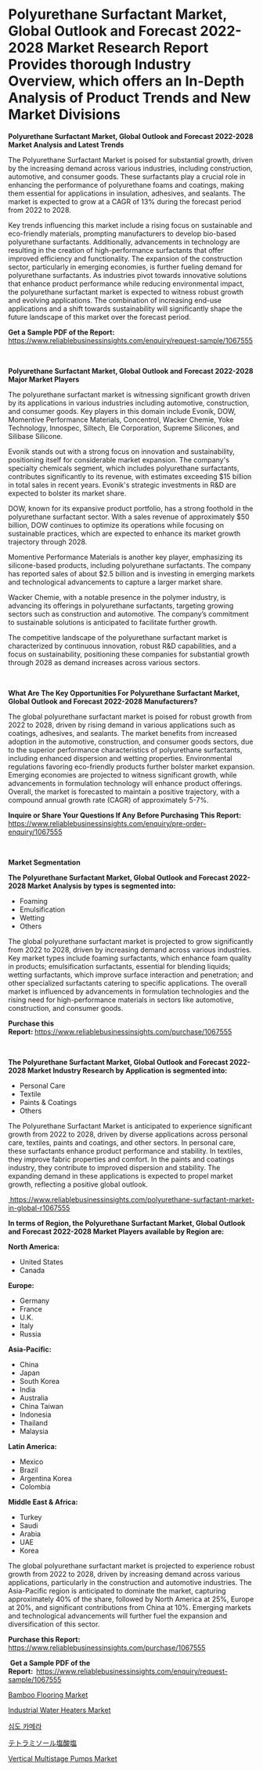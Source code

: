 <p><h1>Polyurethane Surfactant Market, Global Outlook and Forecast 2022-2028 Market Research Report Provides thorough Industry Overview, which offers an In-Depth Analysis of Product Trends and New Market Divisions</h1></p><p><strong>Polyurethane Surfactant Market, Global Outlook and Forecast 2022-2028 Market Analysis and Latest Trends</strong></p>
<p><p>The Polyurethane Surfactant Market is poised for substantial growth, driven by the increasing demand across various industries, including construction, automotive, and consumer goods. These surfactants play a crucial role in enhancing the performance of polyurethane foams and coatings, making them essential for applications in insulation, adhesives, and sealants. The market is expected to grow at a CAGR of 13% during the forecast period from 2022 to 2028.</p><p>Key trends influencing this market include a rising focus on sustainable and eco-friendly materials, prompting manufacturers to develop bio-based polyurethane surfactants. Additionally, advancements in technology are resulting in the creation of high-performance surfactants that offer improved efficiency and functionality. The expansion of the construction sector, particularly in emerging economies, is further fueling demand for polyurethane surfactants. As industries pivot towards innovative solutions that enhance product performance while reducing environmental impact, the polyurethane surfactant market is expected to witness robust growth and evolving applications. The combination of increasing end-use applications and a shift towards sustainability will significantly shape the future landscape of this market over the forecast period.</p></p>
<p><strong>Get a Sample PDF of the Report:&nbsp;</strong> <a href="https://www.reliablebusinessinsights.com/enquiry/request-sample/1067555">https://www.reliablebusinessinsights.com/enquiry/request-sample/1067555</a></p>
<p>&nbsp;</p>
<p><strong>Polyurethane Surfactant Market, Global Outlook and Forecast 2022-2028 Major Market Players</strong></p>
<p><p>The polyurethane surfactant market is witnessing significant growth driven by its applications in various industries including automotive, construction, and consumer goods. Key players in this domain include Evonik, DOW, Momentive Performance Materials, Concentrol, Wacker Chemie, Yoke Technology, Innospec, Siltech, Ele Corporation, Supreme Silicones, and Silibase Silicone. </p><p>Evonik stands out with a strong focus on innovation and sustainability, positioning itself for considerable market expansion. The company's specialty chemicals segment, which includes polyurethane surfactants, contributes significantly to its revenue, with estimates exceeding $15 billion in total sales in recent years. Evonik's strategic investments in R&D are expected to bolster its market share.</p><p>DOW, known for its expansive product portfolio, has a strong foothold in the polyurethane surfactant sector. With a sales revenue of approximately $50 billion, DOW continues to optimize its operations while focusing on sustainable practices, which are expected to enhance its market growth trajectory through 2028.</p><p>Momentive Performance Materials is another key player, emphasizing its silicone-based products, including polyurethane surfactants. The company has reported sales of about $2.5 billion and is investing in emerging markets and technological advancements to capture a larger market share.</p><p>Wacker Chemie, with a notable presence in the polymer industry, is advancing its offerings in polyurethane surfactants, targeting growing sectors such as construction and automotive. The company’s commitment to sustainable solutions is anticipated to facilitate further growth.</p><p>The competitive landscape of the polyurethane surfactant market is characterized by continuous innovation, robust R&D capabilities, and a focus on sustainability, positioning these companies for substantial growth through 2028 as demand increases across various sectors.</p></p>
<p>&nbsp;</p>
<p><strong>What Are The Key Opportunities For Polyurethane Surfactant Market, Global Outlook and Forecast 2022-2028 Manufacturers?</strong></p>
<p><p>The global polyurethane surfactant market is poised for robust growth from 2022 to 2028, driven by rising demand in various applications such as coatings, adhesives, and sealants. The market benefits from increased adoption in the automotive, construction, and consumer goods sectors, due to the superior performance characteristics of polyurethane surfactants, including enhanced dispersion and wetting properties. Environmental regulations favoring eco-friendly products further bolster market expansion. Emerging economies are projected to witness significant growth, while advancements in formulation technology will enhance product offerings. Overall, the market is forecasted to maintain a positive trajectory, with a compound annual growth rate (CAGR) of approximately 5-7%.</p></p>
<p><strong>Inquire or Share Your Questions If Any Before Purchasing This Report:</strong> <a href="https://www.reliablebusinessinsights.com/enquiry/pre-order-enquiry/1067555">https://www.reliablebusinessinsights.com/enquiry/pre-order-enquiry/1067555</a></p>
<p>&nbsp;</p>
<p><strong>Market Segmentation</strong></p>
<p><strong>The Polyurethane Surfactant Market, Global Outlook and Forecast 2022-2028 Market Analysis by types is segmented into:</strong></p>
<p><ul><li>Foaming</li><li>Emulsification</li><li>Wetting</li><li>Others</li></ul></p>
<p><p>The global polyurethane surfactant market is projected to grow significantly from 2022 to 2028, driven by increasing demand across various industries. Key market types include foaming surfactants, which enhance foam quality in products; emulsification surfactants, essential for blending liquids; wetting surfactants, which improve surface interaction and penetration; and other specialized surfactants catering to specific applications. The overall market is influenced by advancements in formulation technologies and the rising need for high-performance materials in sectors like automotive, construction, and consumer goods.</p></p>
<p><strong>Purchase this Report:&nbsp;</strong><a href="https://www.reliablebusinessinsights.com/purchase/1067555">https://www.reliablebusinessinsights.com/purchase/1067555</a></p>
<p>&nbsp;</p>
<p><strong>The Polyurethane Surfactant Market, Global Outlook and Forecast 2022-2028 Market Industry Research by Application is segmented into:</strong></p>
<p><ul><li>Personal Care</li><li>Textile</li><li>Paints & Coatings</li><li>Others</li></ul></p>
<p><p>The Polyurethane Surfactant Market is anticipated to experience significant growth from 2022 to 2028, driven by diverse applications across personal care, textiles, paints and coatings, and other sectors. In personal care, these surfactants enhance product performance and stability. In textiles, they improve fabric properties and comfort. In the paints and coatings industry, they contribute to improved dispersion and stability. The expanding demand in these applications is expected to propel market growth, reflecting a positive global outlook.</p></p>
<p><a href="https://www.reliablebusinessinsights.com/polyurethane-surfactant-market-in-global-r1067555">&nbsp;https://www.reliablebusinessinsights.com/polyurethane-surfactant-market-in-global-r1067555</a></p>
<p><strong>In terms of Region, the Polyurethane Surfactant Market, Global Outlook and Forecast 2022-2028 Market Players available by Region are:</strong></p>
<p>
    <p> <strong> North America: </strong>
        <ul>
            <li>United States</li>
            <li>Canada</li>
        </ul>
        </p> 
    <p> <strong> Europe: </strong>
        <ul>
            <li>Germany</li>
            <li>France</li>
            <li>U.K.</li>
            <li>Italy</li>
            <li>Russia</li>
        </ul>
        </p> 
    <p> <strong> Asia-Pacific: </strong>
        <ul>
            <li>China</li>
            <li>Japan</li>
            <li>South Korea</li>
            <li>India</li>
            <li>Australia</li>
            <li>China Taiwan</li>
            <li>Indonesia</li>
            <li>Thailand</li>
            <li>Malaysia</li>
        </ul>
        </p> 
    <p> <strong> Latin America: </strong>
        <ul>
            <li>Mexico</li>
            <li>Brazil</li>
            <li>Argentina Korea</li>
            <li>Colombia</li>
        </ul>
        </p> 
    <p> <strong> Middle East & Africa: </strong>
        <ul>
            <li>Turkey</li>
            <li>Saudi</li>
            <li>Arabia</li>
            <li>UAE</li>
            <li>Korea</li>
        </ul>
    </p>
    </p>
<p><p>The global polyurethane surfactant market is projected to experience robust growth from 2022 to 2028, driven by increasing demand across various applications, particularly in the construction and automotive industries. The Asia-Pacific region is anticipated to dominate the market, capturing approximately 40% of the share, followed by North America at 25%, Europe at 20%, and significant contributions from China at 10%. Emerging markets and technological advancements will further fuel the expansion and diversification of this sector.</p></p>
<p><strong>Purchase this Report: </strong><a href="https://www.reliablebusinessinsights.com/purchase/1067555">https://www.reliablebusinessinsights.com/purchase/1067555</a></p>
<p>&nbsp;<strong>Get a Sample PDF of the Report:&nbsp;&nbsp;</strong><a href="https://www.reliablebusinessinsights.com/enquiry/request-sample/1067555">https://www.reliablebusinessinsights.com/enquiry/request-sample/1067555</a></p>
<p><strong></strong></p>
<p><p><a href="https://medium.com/@siregarjefri23_12225/global-bamboo-flooring-market-is-projected-to-grow-at-a-cagr-of-12-5-9604625b19aa">Bamboo Flooring Market</a></p><p><a href="https://issuu.com/reportprime-2/docs/industrial-water-heaters-market-siz_dea7e260eaca54">Industrial Water Heaters Market</a></p><p><a href="https://medium.com/@ejuynpri79/%EB%94%A5%EC%8A%A4-%EC%B9%B4%EB%A9%94%EB%9D%BC-%EC%8B%9C%EC%9E%A5-%EA%B7%9C%EB%AA%A8-%EC%A0%90%EC%9C%A0%EC%9C%A8-%EB%B0%8F-%ED%8A%B8%EB%A0%8C%EB%93%9C-%EB%B6%84%EC%84%9D-%EB%B3%B4%EA%B3%A0%EC%84%9C-%EC%A0%9C%ED%92%88%EB%B3%84-%EA%B5%AC%EC%A1%B0%EA%B4%91-%EC%B9%B4%EB%A9%94%EB%9D%BC-%EC%8A%A4%ED%85%8C%EB%A0%88%EC%98%A4-%EB%B9%84%EC%A0%84-%EC%B9%B4%EB%A9%94%EB%9D%BC-%EC%8B%9C%EA%B0%84-%EB%B9%84%ED%96%89-%EC%B9%B4%EB%A9%94%EB%9D%BC-%EA%B8%B0%ED%83%80-%EB%B0%8F-%EC%84%B8%EA%B7%B8%EB%A8%BC%ED%8A%B8-%EC%98%88%EC%B8%A1-2024-2031-66c15be70fc6">심도 카메라</a></p><p><a href="https://medium.com/@jethro6smck/%E3%83%86%E3%83%88%E3%83%A9%E3%83%9F%E3%82%BD%E3%83%BC%E3%83%AB%E5%A1%A9%E9%85%B8%E5%A1%A9%E5%B8%82%E5%A0%B4%E8%A6%8F%E6%A8%A1-%E3%82%BF%E3%82%A4%E3%83%97%E5%88%A5-0-99-0-985-%E3%81%9D%E3%81%AE%E4%BB%96-%E8%A3%BD%E5%93%81%E5%88%A5-%E3%83%AC%E3%83%90%E3%83%9F%E3%82%BD%E3%83%BC%E3%83%AB%E5%A1%A9%E9%85%B8%E5%A1%A9%E4%B8%AD%E9%96%93%E4%BD%93-%E9%A7%86%E8%99%AB%E8%96%AC-%E5%AF%84%E7%94%9F%E8%99%AB%E8%96%AC-%E5%9B%9E%E8%99%AB-%E8%A0%95%E8%99%AB%E3%81%8A%E3%82%88%E3%81%B3%E3%83%94%E3%83%B3%E3%83%AF%E3%83%BC%E3%83%A0%E6%84%9F%E6%9F%93%E7%97%87-%E3%81%9D%E3%81%AE%E4%BB%96-%E3%82%B0%E3%83%AD%E3%83%BC%E3%83%90%E3%83%AB%E7%94%A3%E6%A5%AD%E5%88%86%E6%9E%90-%E3%82%B7%E3%82%A7%E3%82%A2-%E6%88%90%E9%95%B7-9e035eed9b96">テトラミソール塩酸塩</a></p><p><a href="https://issuu.com/reportprime-2/docs/vertical-multistage-pumps-market-si_47677a67e3b626">Vertical Multistage Pumps Market</a></p></p>